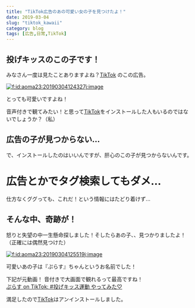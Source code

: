 ```yaml
---
title: "TikTok広告のあの可愛い女の子を見つけたよ！"
date: 2019-03-04
slug: "tiktok_kawaii"
category: blog
tags: [広告,日常,TikTok]
---
```

<h2>投げキッスのこの子です！</h2>

<p>みなさん一度は見たことありますよね？<a class="keyword" href="http://d.hatena.ne.jp/keyword/TikTok">TikTok</a>
のこの広告。</p>

<p><span itemscope itemtype="http://schema.org/Photograph"><a href="http://f.hatena.ne.jp/aoma23/20190304124327" class="hatena-fotolife" itemprop="url"><img src="https://cdn-ak.f.st-hatena.com/images/fotolife/a/aoma23/20190304/20190304124327.jpg" alt="f:id:aoma23:20190304124327j:image" title="f:id:aoma23:20190304124327j:image" class="hatena-fotolife" itemprop="image"></a></span></p>

<p>とっても可愛いですよね！</p>

<p>音声付きで観てみたい！と思って<a class="keyword" href="http://d.hatena.ne.jp/keyword/TikTok">TikTok</a>をインストールした人もいるのではないでしょうか？（私）</p>

<h2>広告の子が見つからない...</h2>

<p>で、インストールしたのはいいんですが、肝心のこの子が見つからないんです。</p>

<h1>広告とかでタグ検索してもダメ...</h1>

<p>仕方なくググっても、これだ！という情報にはたどり着けず...</p>

<h2>そんな中、奇跡が！</h2>

<p>怒りと失望の中一生懸命探しました！そしたらあの子、、見つかりましたよ！
（正確には偶然見つけた）</p>

<p><span itemscope itemtype="http://schema.org/Photograph"><a href="http://f.hatena.ne.jp/aoma23/20190304125519" class="hatena-fotolife" itemprop="url"><img src="https://cdn-ak.f.st-hatena.com/images/fotolife/a/aoma23/20190304/20190304125519.jpg" alt="f:id:aoma23:20190304125519j:image" title="f:id:aoma23:20190304125519j:image" class="hatena-fotolife" itemprop="image"></a></span></p>

<p>可愛いあの子は『ぷらす』ちゃんというお名前でした！</p>

<p>下記が元動画！
音付きで大画面で観れるって最高ですね！<br/>
<a href="https://t.tiktok.com/i18n/share/video/6581290612123766018/">&#x3077;&#x3089;&#x3059; on TikTok: #&#x6295;&#x3052;&#x30AD;&#x30C3;&#x30B9;&#x904B;&#x52D5; &#x3084;&#x3063;&#x3066;&#x307F;&#x305F;&#x2661;</a></p>

<p>満足したので<a class="keyword" href="http://d.hatena.ne.jp/keyword/TikTok">TikTok</a>はアンインストールしました。</p>

